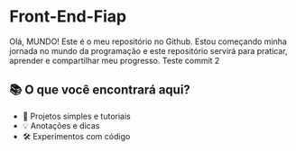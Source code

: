 # Front-End-Fiap
Olá, MUNDO!
Este é o meu repositório no Github. Estou começando minha jornada no mundo da programação  e este repositório servirá para praticar, aprender e compartilhar meu progresso.
Teste commit 2
## 📚 O que você encontrará aqui?
 
- 📝 Projetos simples e tutoriais
- 💡 Anotações e dicas
- 🛠️ Experimentos com código
